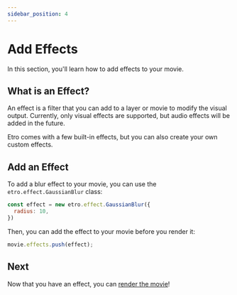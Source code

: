 ```yaml
---
sidebar_position: 4
---
```


# Add Effects

In this section, you'll learn how to add effects to your movie.

## What is an Effect?

An effect is a filter that you can add to a layer or movie to modify the visual output. Currently, only visual effects are supported, but audio effects will be added in the future.

Etro comes with a few built-in effects, but you can also create your own custom effects.

## Add an Effect

To add a blur effect to your movie, you can use the `etro.effect.GaussianBlur` class:

```js
const effect = new etro.effect.GaussianBlur({
  radius: 10,
})
```

Then, you can add the effect to your movie before you render it:

```js
movie.effects.push(effect);
```

## Next

Now that you have an effect, you can [render the movie](/docs/getting-started/render-the-movie)!
